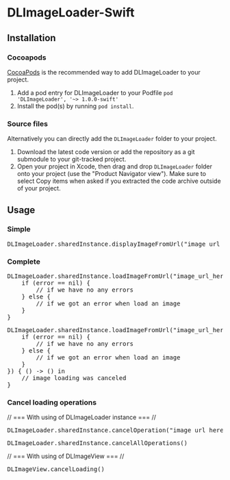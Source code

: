 DLImageLoader-Swift
=================

## Installation

### Cocoapods

[CocoaPods](http://cocoapods.org) is the recommended way to add DLImageLoader to your project.

1. Add a pod entry for DLImageLoader to your Podfile `pod 'DLImageLoader', '~> 1.0.0-swift'`
2. Install the pod(s) by running `pod install`.

### Source files

Alternatively you can directly add the `DLImageLoader` folder to your project.

1. Download the latest code version or add the repository as a git submodule to your git-tracked project. 
2. Open your project in Xcode, then drag and drop `DLImageLoader` folder onto your project (use the "Product Navigator view"). Make sure to select Copy items when asked if you extracted the code archive outside of your project. 

## Usage

### Simple

<pre>
DLImageLoader.sharedInstance.displayImageFromUrl("image_url_here", imageView: "UIImageView here")
</pre>

### Complete

<pre>
DLImageLoader.sharedInstance.loadImageFromUrl("image_url_here") { (error, image) -> () in
    if (error == nil) {
        // if we have no any errors
    } else {
        // if we got an error when load an image
    }
}
</pre>
<pre>
DLImageLoader.sharedInstance.loadImageFromUrl("image_url_here", completed: { (error, image) -> () in
    if (error == nil) {
        // if we have no any errors
    } else {
        // if we got an error when load an image
    }
}) { () -> () in
    // image loading was canceled
}
</pre>
### Cancel loading operations

// === With using of DLImageLoader instance === //

<pre>
DLImageLoader.sharedInstance.cancelOperation("image_url_here")
</pre>

<pre>
DLImageLoader.sharedInstance.cancelAllOperations()
</pre>

// === With using of DLImageView === //

<pre>
DLImageView.cancelLoading()
</pre>
